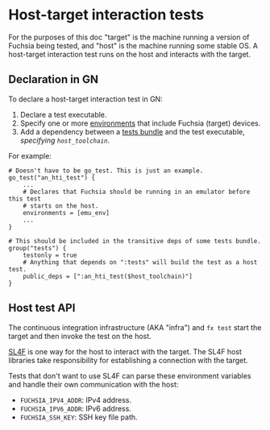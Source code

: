 # Host-target interaction tests

For the purposes of this doc "target" is the machine running a version of
Fuchsia being tested, and "host" is the machine running some stable OS. A
host-target interaction test runs on the host and interacts with the target.

## Declaration in GN

To declare a host-target interaction test in GN:

1.  Declare a test executable.
2.  Specify one or more [environments](/docs/concepts/testing/environments.md)
    that include Fuchsia (target) devices.
3.  Add a dependency between a
    [tests bundle](/docs/development/build/concepts/build_system/bundles.md) and the test
    executable, *specifying `host_toolchain`*.

For example:

```gn
# Doesn't have to be go_test. This is just an example.
go_test("an_hti_test") {
    ...
    # Declares that Fuchsia should be running in an emulator before this test
    # starts on the host.
    environments = [emu_env]
    ...
}

# This should be included in the transitive deps of some tests bundle.
group("tests") {
    testonly = true
    # Anything that depends on ":tests" will build the test as a host test.
    public_deps = [":an_hti_test($host_toolchain)"]
}
```

## Host test API

The continuous integration infrastructure (AKA "infra") and `fx test` start the
target and then invoke the test on the host.

[SL4F](/docs/concepts/testing/sl4f.md) is one way for the host to interact with
the target. The SL4F host libraries take responsibility for establishing a
connection with the target.

Tests that don't want to use SL4F can parse these environment variables and
handle their own communication with the host:

*   `FUCHSIA_IPV4_ADDR`: IPv4 address.
*   `FUCHSIA_IPV6_ADDR`: IPv6 address.
*   `FUCHSIA_SSH_KEY`: SSH key file path.
